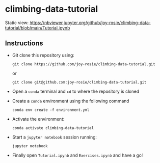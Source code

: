 # climbing-data-tutorial

Static view: https://nbviewer.jupyter.org/github/joy-rosie/climbing-data-tutorial/blob/main/Tutorial.ipynb

## Instructions

- Git clone this repository using:
  
  ```shell
  git clone https://github.com/joy-rosie/climbing-data-tutorial.git
  ```
  
  or
  
  ```shell
  git clone git@github.com:joy-rosie/climbing-data-tutorial.git
  ```

- Open a `conda` terminal and `cd` to where the repository is cloned
- Create a `conda` environment using the following command

  ```shell
  conda env create -f environment.yml
  ```

- Activate the environment:

  ```shell
  conda activate climbing-data-tutorial
  ```
  
- Start a `jupyter notebook` session running:

  ```shell
  jupyter notebook
  ```

- Finally open `Tutorial.ipynb` and `Exercises.ipynb` and have a go!
  
